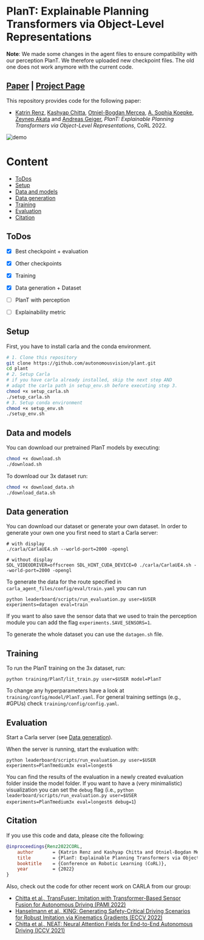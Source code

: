 # PlanT: Explainable Planning Transformers via Object-Level Representations

**Note**: We made some changes in the agent files to ensure compatibility with our perception PlanT. We therefore uploaded new checkpoint files. The old one does not work anymore with the current code.

## [Paper](https://www.katrinrenz.de/plant/resources/2022_PlanT_CoRL.pdf) | [Project Page](http://www.katrinrenz.de/plant)


This repository provides code for the following paper:

- [Katrin Renz](https://www.katrinrenz.de), [Kashyap Chitta](https://kashyap7x.github.io/), [Otniel-Bogdan Mercea](https://merceaotniel.github.io/), [A. Sophia Koepke](https://www.eml-unitue.de/people/almut-sophia-koepke), [Zeynep Akata](https://www.eml-unitue.de/people/zeynep-akata) and [Andreas Geiger](http://www.cvlibs.net/),
*PlanT: Explainable Planning Transformers via Object-Level Representations*, CoRL 2022.  


![demo](gfx/plant_teaser.gif)

# Content
* [ToDos](#todos)
* [Setup](#setup)
* [Data and models](#data-and-models)
* [Data generation](#data-generation)
* [Training](#training)
* [Evaluation](#evaluation)
* [Citation](#citation)

## ToDos
- [x] Best checkpoint + evaluation
- [x] Other checkpoints
- [x] Training
- [x] Data generation + Dataset
- [ ] PlanT with perception
- [ ] Explainability metric


## Setup
First, you have to install carla and the conda environment.

``` bash
# 1. Clone this repository
git clone https://github.com/autonomousvision/plant.git
cd plant
# 2. Setup Carla
# if you have carla already installed, skip the next step AND
# adapt the carla path in setup_env.sh before executing step 3.
chmod +x setup_carla.sh
./setup_carla.sh
# 3. Setup conda environment
chmod +x setup_env.sh
./setup_env.sh
```


## Data and models
You can download our pretrained PlanT models by executing:
``` bash
chmod +x download.sh
./download.sh
```

To download our 3x dataset run:
``` bash
chmod +x download_data.sh
./download_data.sh
```


## Data generation
You can download our dataset or generate your own dataset.
In order to generate your own one you first need to start a Carla server:
```
# with display
./carla/CarlaUE4.sh --world-port=2000 -opengl
```
```
# without display
SDL_VIDEODRIVER=offscreen SDL_HINT_CUDA_DEVICE=0 ./carla/CarlaUE4.sh --world-port=2000 -opengl
```

To generate the data for the route specified in `carla_agent_files/config/eval/train.yaml` you can run
```
python leaderboard/scripts/run_evaluation.py user=$USER experiments=datagen eval=train
```
If you want to also save the sensor data that we used to train the perception module you can add the flag `experiments.SAVE_SENSORS=1`.

To generate the whole dataset you can use the `datagen.sh` file.


## Training
To run the PlanT training on the 3x dataset, run:
```
python training/PlanT/lit_train.py user=$USER model=PlanT
```
To change any hyperparameters have a look at `training/config/model/PlanT.yaml`. For general training settings (e.g., #GPUs) check `training/config/config.yaml`.


## Evaluation
Start a Carla server (see [Data generation](#data-generation)).

When the server is running, start the evaluation with:
```
python leaderboard/scripts/run_evaluation.py user=$USER experiments=PlanTmedium3x eval=longest6
```
You can find the results of the evaluation in a newly created evaluation folder inside the model folder. If you want to have a (very minimalistic) visualization you can set the `debug` flag (i.e., `python leaderboard/scripts/run_evaluation.py user=$USER experiments=PlanTmedium3x eval=longest6 debug=1`)

## Citation
If you use this code and data, please cite the following:

```bibtex
@inproceedings{Renz2022CORL,
    author       = {Katrin Renz and Kashyap Chitta and Otniel-Bogdan Mercea and A. Sophia Koepke and Zeynep Akata and Andreas Geiger},
    title        = {PlanT: Explainable Planning Transformers via Object-Level Representations},
    booktitle    = {Conference on Robotic Learning (CoRL)},
    year         = {2022}
}
```

Also, check out the code for other recent work on CARLA from our group:
- [Chitta et al., TransFuser: Imitation with Transformer-Based Sensor Fusion for Autonomous Driving (PAMI 2022)](https://github.com/autonomousvision/transfuser)
- [Hanselmann et al., KING: Generating Safety-Critical Driving Scenarios for Robust Imitation via Kinematics Gradients (ECCV 2022)](https://github.com/autonomousvision/king)
- [Chitta et al., NEAT: Neural Attention Fields for End-to-End Autonomous Driving (ICCV 2021)](https://github.com/autonomousvision/neat)


